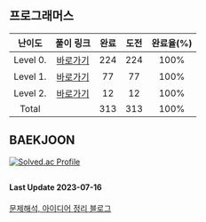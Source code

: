 ## 프로그래머스

|난이도|풀이 링크|완료|도전|완료율(%)|
|:--:|:--:|:--:|:--:|:--:|
|Level 0.|[바로가기](https://github.com/kangsh9107/CodingTest-Study/blob/main/CodingTest-Java/Level0.md)|224|224|100%|
|Level 1.|[바로가기](https://github.com/kangsh9107/CodingTest-Study/blob/main/CodingTest-Java/Level1.md)|77|77|100%|
|Level 2.|[바로가기](https://github.com/kangsh9107/CodingTest-Study/blob/main/CodingTest-Java/Level2.md)|12|12|100%|
|Total||313|313|100%|

## BAEKJOON

[![Solved.ac Profile](http://mazassumnida.wtf/api/generate_badge?boj=lushhush)](https://solved.ac/lushhush)

##
#### Last Update 2023-07-16
[문제해석, 아이디어 정리 블로그](https://lush-hush.tistory.com/)